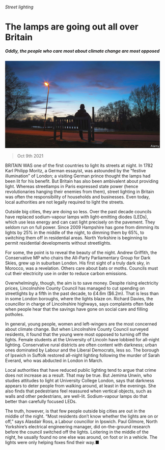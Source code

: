 ###### Street lighting

# The lamps are going out all over Britain 

##### Oddly, the people who care most about climate change are most opposed 

![image](images/20211009_BRP002_0.jpg) 

> Oct 9th 2021 

BRITAIN WAS one of the first countries to light its streets at night. In 1782 Karl Philipp Moritz, a German essayist, was astounded by the “festive illumination” of London; a visiting German prince thought the lamps had been lit for his benefit. But Britain has also been ambivalent about providing light. Whereas streetlamps in Paris expressed state power (hence revolutionaries hanging their enemies from them), street lighting in Britain was often the responsibility of households and businesses. Even today, local authorities are not legally required to light the streets.

Outside big cities, they are doing so less. Over the past decade councils have replaced sodium-vapour lamps with light-emitting diodes (LEDs), which use less energy and can cast light precisely on the pavement. They seldom run on full power. Since 2009 Hampshire has gone from dimming its lights by 25% in the middle of the night, to dimming them by 65%, to switching them off in residential areas. North Yorkshire is beginning to permit residential developments without streetlights.


For some, the point is to reveal the beauty of the night. Andrew Griffith, the Conservative MP who chairs the All-Party Parliamentary Group for Dark Skies, grew up in suburban London. His first sight of a truly dark sky, in Morocco, was a revelation. Others care about bats or moths. Councils must cut their electricity use in order to reduce carbon emissions.

Overwhelmingly, though, the aim is to save money. Despite rising electricity prices, Lincolnshire County Council has managed to cut spending on streetlights by a fifth in the past decade, to £4.6m ($6.2m). That is less than in some London boroughs, where the lights blaze on. Richard Davies, the councillor in charge of Lincolnshire highways, says complaints often fade when people hear that the savings have gone on social care and filling potholes.

In general, young people, women and left-wingers are the most concerned about climate change. But when Lincolnshire County Council surveyed residents, it found that the young were most opposed to turning off the lights. Female students at the University of Lincoln have lobbied for all-night lighting. Conservative rural districts are often content with darkness; urban ones dominated by Labour and the Liberal Democrats, less so. The borough of Ipswich in Suffolk restored all-night lighting following the murder of Sarah Everard, who was abducted in London in March.

Local authorities that have reduced public lighting tend to argue that crime does not increase as a result. That may be true. But Jemima Unwin, who studies attitudes to light at University College London, says that darkness appears to deter people from walking around, at least in the evenings. She also finds that pedestrians feel reassured when vertical objects, such as walls and other pedestrians, are well-lit. Sodium-vapour lamps do that better than carefully focused LEDs.

The truth, however, is that few people outside big cities are out in the middle of the night. “Most residents don’t know whether the lights are on or off,” says Alasdair Ross, a Labour councillor in Ipswich. Paul Gilmore, North Yorkshire’s electrical engineering manager, did on-the-ground research before the council switched off the lights. Loitering in the middle of the night, he usually found no one else was around, on foot or in a vehicle. The lights were only helping foxes find their way.■

